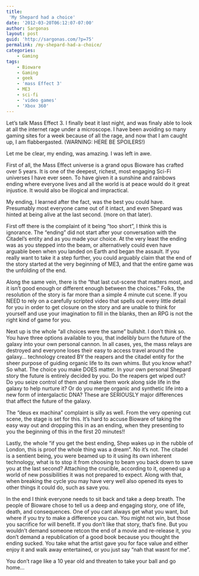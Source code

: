 ```yaml
---
title:
 'My Shepard had a choice'
date: '2012-03-20T06:12:07-07:00'
author: Sargonas
layout: post
guid: 'http://sargonas.com/?p=75'
permalink: /my-shepard-had-a-choice/
categories:
    - Gaming
tags:
    - Bioware
    - Gaming
    - geek
    - 'mass Effect 3'
    - ME3
    - sci-fi
    - 'video games'
    - 'Xbox 360'
---
```


Let’s talk Mass Effect 3. I finally beat it last night, and was finaly able to look at all the internet rage under a microscope. I have been avoiding so many gaming sites for a week because of all the rage, and now that I am caught up, I am flabbergasted. (WARNING: HERE BE SPOILERS!)

Let me be clear, my ending, was amazing. I was left in awe.

First of all, the Mass Effect universe is a grand opus Bioware has crafted over 5 years. It is one of the deepest, richest, most engaging Sci-Fi universes I have ever seen. To have given it a sunshine and rainbows ending where everyone lives and all the world is at peace would do it great injustice. It would also be illogical and impractical.

My ending, I learned after the fact, was the best you could have. Presumably most everyone came out of it intact, and even Shepard was hinted at being alive at the last second. (more on that later).

First off there is the complaint of it being “too short”, I think this is ignorance. The “ending” did not start after your conversation with the Citadel’s entity and as you made your choice. At the very least the ending was as you stepped into the beam, or alternatively could even have arguable been when you landed on Earth and began the assault. If you really want to take it a step further, you could arguably claim that the end of the story started at the very beginning of ME3, and that the entire game was the unfolding of the end.

Along the same vein, there is the “that last cut-scene that matters most, and it isn’t good enough or different enough between the choices.” Folks, the resolution of the story is far more than a simple 4 minute cut scene. If you NEED to rely on a carefully scripted video that spells out every little detail for you in order to get closure on the story and are unable to think for yourself and use your imagination to fill in the blanks, then an RPG is not the right kind of game for you.

Next up is the whole “all choices were the same” bullshit. I don’t think so. You have three options available to you, that indelibly burn the future of the galaxy into your own personal cannon. In all cases, yes, the mass relays are destroyed and everyone loses their easy to access travel around the galaxy… technology created BY the reapers and the citadel entity for the sheer purpose of guiding organic life to its own whims. But you know what? So what. The choice you make DOES matter. In your own personal Shepard story the future is entirely decided by you. Do the reapers get wiped out? Do you seize control of them and make them work along side life in the galaxy to help nurture it? Or do you merge organic and synthetic life into a new form of intergalactic DNA? These are SERIOUSLY major differences that affect the future of the galaxy.

The “deus ex machina” complaint is silly as well. From the very opening cut scene, the stage is set for this. It’s hard to accuse Bioware of taking the easy way out and dropping this in as an ending, when they presenting to you the beginning of this in the first 20 minutes!!

Lastly, the whole “if you get the best ending, Shep wakes up in the rubble of London, this is proof the whole thing was a dream”. No it’s not. The citadel is a sentient being, you were beamed up to it using its own inherent technology, what is to stop it from choosing to beam you back down to save you at the last second? Attaching the crucible, according to it, opened up a world of new possibilities it was not prepared to expect. Along with that, when breaking the cycle you may have very well also opened its eyes to other things it could do, such as save you.

In the end I think everyone needs to sit back and take a deep breath. The people of Bioware chose to tell us a deep and engaging story, one of life, death, and consequences. One of you cant always get what you want, but where if you try to make a difference you can. You might not win, but those you sacrifice for will benefit. If you don’t like that story, that’s fine. But you wouldn’t demand someone retcon the end of a movie and re-release it, you don’t demand a republication of a good book because you thought the ending sucked. You take what the artist gave you for face value and either enjoy it and walk away entertained, or you just say “nah that wasnt for me”.

You don’t rage like a 10 year old and threaten to take your ball and go home…